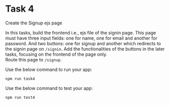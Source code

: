 # Task 4

Create the Signup ejs page

In this tasks, build the frontend i.e., ejs file of the signin page.
This page must have three input fields: one for name, one for email and another for password.
And two buttons: one for signup and another which redirects to the signin page on `/signin`. Add the functionalities of the buttons in the later tasks, focusing on the frontend of the page only.  
Route this page to `/signup`.

Use the below command to run your app:

```
npm run task4
```

Use the below command to test your app:

```
npm run test4
```
